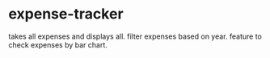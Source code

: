 # expense-tracker
 takes all expenses and displays all. filter expenses based on year. feature to check expenses by bar chart.
